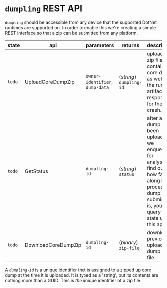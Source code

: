 # `dumpling` REST API
`dumpling` should be accessible from any device that the supported DotNet runtimes are supported on. In order to enable this we're creating a simple REST interface so that a zip can be submitted from any platform.


|state| api | parameters | returns | description |
|---|---|---|---|---|
|`todo` | UploadCoreDumpZip | `owner-identifier`, `dump-data` | (*string*) `dumpling-id` | upload a zip file that contains a core dump, as well as the runtime artifacts responsible for the crash. |
|`todo` | GetStatus | `dumpling-id` | (*string*) `status` | after a dump has been uploaded, we enqueue it for analysis. To find out how far along in the process a dump submission is, you can query its state using this api. |
|`todo` | DownloadCoreDumpZip | `dumpling-id` | (*binary*) `zip-file` | download a previously uploaded dump zip file. |

A *`dumpling-id`* is a unique identifier that is assigned to a zipped up core dump at the time it is uploaded. It is typed as a 'string', but its contents are nothing more than a GUID. This is *the* unique identifier of a zip file.



